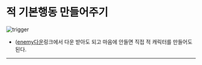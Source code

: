 적 기본행동 만들어주기  
=======================
![trigger](https://github.com/isp829/HU/blob/master/images/lecture3/3-3/3-3-2.PNG)  
* ([enemy다운](https://drive.google.com/file/d/1oo1JdJfdgBsulcYFz6lERQLvpYDyjJ0V/view?usp=sharing)링크에서 다운 받아도 되고 마음에 안들면 직접 적 캐릭터를 만들어도된다.  
------------------------------------ 
    

